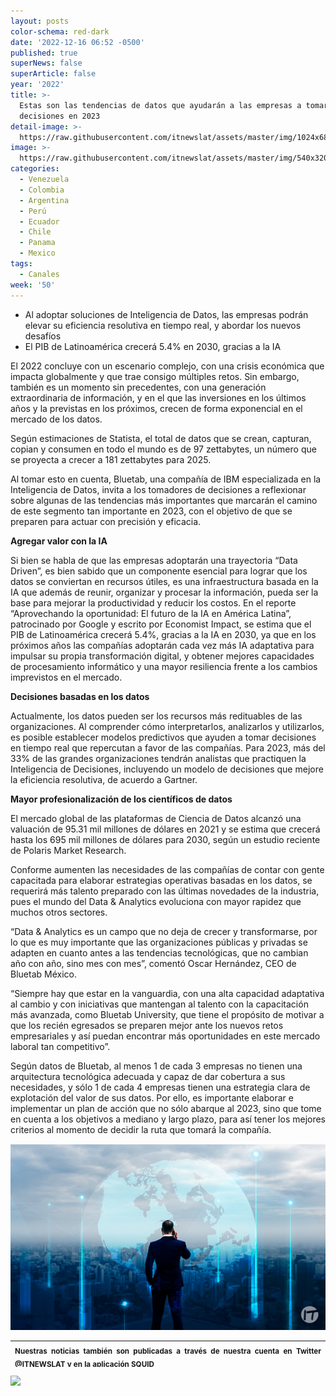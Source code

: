 ```yaml
---
layout: posts
color-schema: red-dark
date: '2022-12-16 06:52 -0500'
published: true
superNews: false
superArticle: false
year: '2022'
title: >-
  Estas son las tendencias de datos que ayudarán a las empresas a tomar mejores
  decisiones en 2023
detail-image: >-
  https://raw.githubusercontent.com/itnewslat/assets/master/img/1024x680/Ejecutivo-Negocios-g.jpg
image: >-
  https://raw.githubusercontent.com/itnewslat/assets/master/img/540x320/Ejecutivo-Negocios-p.jpg
categories:
  - Venezuela
  - Colombia
  - Argentina
  - Perú
  - Ecuador
  - Chile
  - Panama
  - Mexico
tags:
  - Canales
week: '50'
---
```

- Al adoptar soluciones de Inteligencia de Datos, las empresas podrán elevar su eficiencia resolutiva en tiempo real, y abordar los nuevos desafíos
- El PIB de Latinoamérica crecerá 5.4% en 2030, gracias a la IA

 
El 2022 concluye con un escenario complejo, con una crisis económica que impacta globalmente y que trae consigo múltiples retos. Sin embargo, también es un momento sin precedentes, con una generación extraordinaria de información, y en el que las inversiones en los últimos años y la previstas en los próximos, crecen de forma exponencial en el mercado de los datos.

Según estimaciones de Statista, el total de datos que se crean, capturan, copian y consumen en todo el mundo es de 97 zettabytes, un número que se proyecta a crecer a 181 zettabytes para 2025.

Al tomar esto en cuenta, Bluetab, una compañía de IBM especializada en la Inteligencia de Datos, invita a los tomadores de decisiones a reflexionar sobre algunas de las tendencias más importantes que marcarán el camino de este segmento tan importante en 2023, con el objetivo de que se preparen para actuar con precisión y eficacia.

**Agregar valor con la IA**

Si bien se habla de que las empresas adoptarán una trayectoria “Data Driven”, es bien sabido que un componente esencial para lograr que los datos se conviertan en recursos útiles, es una infraestructura basada en la IA que además de reunir, organizar y procesar la información, pueda ser la base para mejorar la productividad y reducir los costos.
En el reporte “Aprovechando la oportunidad: El futuro de la IA en América Latina”, patrocinado por Google y escrito por Economist Impact, se estima que el PIB de Latinoamérica crecerá 5.4%, gracias a la IA en 2030, ya que en los próximos años las compañías adoptarán cada vez más IA adaptativa para impulsar su propia transformación digital, y obtener mejores capacidades de procesamiento informático y una mayor resiliencia frente a los cambios imprevistos en el mercado.

**Decisiones basadas en los datos**

Actualmente, los datos pueden ser los recursos más redituables de las organizaciones. Al comprender cómo interpretarlos, analizarlos y utilizarlos, es posible establecer modelos predictivos que ayuden a tomar decisiones en tiempo real que repercutan a favor de las compañías.
Para 2023, más del 33% de las grandes organizaciones tendrán analistas que practiquen la Inteligencia de Decisiones, incluyendo un modelo de decisiones que mejore la eficiencia resolutiva, de acuerdo a Gartner.

**Mayor profesionalización de los científicos de datos**

El mercado global de las plataformas de Ciencia de Datos alcanzó una valuación de 95.31 mil millones de dólares en 2021 y se estima que crecerá hasta los 695 mil millones de dólares para 2030, según un estudio reciente de Polaris Market Research.

Conforme aumenten las necesidades de las compañías de contar con gente capacitada para elaborar estrategias operativas basadas en los datos, se requerirá más talento preparado con las últimas novedades de la industria, pues el mundo del Data & Analytics evoluciona con mayor rapidez que muchos otros sectores.

“Data & Analytics es un campo que no deja de crecer y transformarse, por lo que es muy importante que las organizaciones públicas y privadas se adapten en cuanto antes a las tendencias tecnológicas, que no cambian año con año, sino mes con mes”, comentó Oscar Hernández, CEO de Bluetab México.

“Siempre hay que estar en la vanguardia, con una alta capacidad adaptativa al cambio y con iniciativas que mantengan al talento con la capacitación más avanzada, como Bluetab University, que tiene el propósito de motivar a que los recién egresados se preparen mejor ante los nuevos retos empresariales y así puedan encontrar más oportunidades en este mercado laboral tan competitivo”.

Según datos de Bluetab, al menos 1 de cada 3 empresas no tienen una arquitectura tecnológica adecuada y capaz de dar cobertura a sus necesidades, y sólo 1 de cada 4 empresas tienen una estrategia clara de explotación del valor de sus datos. Por ello, es importante elaborar e implementar un plan de acción que no sólo abarque al 2023, sino que tome en cuenta a los objetivos a mediano y largo plazo, para así tener los mejores criterios al momento de decidir la ruta que tomará la compañía.

![](https://raw.githubusercontent.com/itnewslat/assets/master/img/540x320/Ejecutivo-Negocios-p.jpg)

<table style="height: 42px;" width="569">
<tbody>
<tr>
<td style="text-align: justify;"><sub><strong>Nuestras noticias también son publicadas a través de nuestra cuenta en Twitter <a href="https://twitter.com/itnewslat?lang=es">@ITNEWSLAT</a> y en la aplicación <a href="https://squidapp.co/en/">SQUID</a></strong></sub></td>
</tr>
</tbody>
</table>

<img src="https://tracker.metricool.com/c3po.jpg?hash=56f88a41e39ab42c063cc51676587a04"/>
